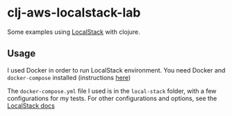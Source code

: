 # clj-aws-localstack-lab

Some examples using [LocalStack](https://github.com/localstack/localstack) with clojure.

## Usage

I used Docker in order to run LocalStack environment. You need Docker and `docker-compose` installed (instructions [here](https://github.com/localstack/localstack#running-in-docker)) 

The `docker-compose.yml` file I used is in the `local-stack` folder, with a few configurations for my tests. For other configurations and options, see the [LocalStack docs](https://github.com/localstack/localstack#running-in-docker)
